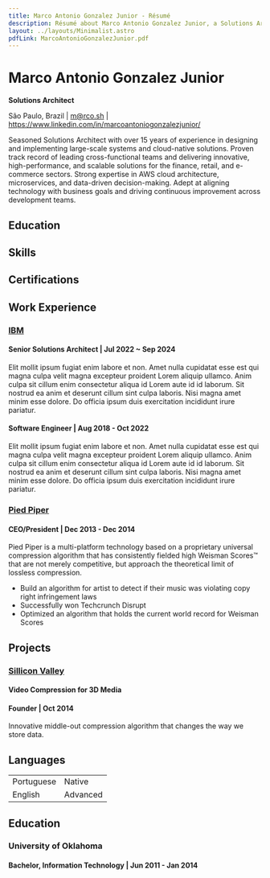 ```yaml
---
title: Marco Antonio Gonzalez Junior - Résumé
description: Résumé about Marco Antonio Gonzalez Junior, a Solutions Architect.
layout: ../layouts/Minimalist.astro
pdfLink: MarcoAntonioGonzalezJunior.pdf
---
```


# Marco Antonio Gonzalez Junior

**Solutions Architect**

São Paulo, Brazil | m@rco.sh | https://www.linkedin.com/in/marcoantoniogonzalezjunior/

Seasoned Solutions Architect with over 15 years of experience in designing and implementing large-scale systems and cloud-native solutions. Proven track record of leading cross-functional teams and delivering innovative, high-performance, and scalable solutions for the finance, retail, and e-commerce sectors. Strong expertise in AWS cloud architecture, microservices, and data-driven decision-making. Adept at aligning technology with business goals and driving continuous improvement across development teams.

## Education



## Skills



## Certifications



## Work Experience

### [IBM](https://www.ibm.com/)

#### Senior Solutions Architect | Jul 2022 ~ Sep 2024

Elit mollit ipsum fugiat enim labore et non. Amet nulla cupidatat esse est qui magna culpa velit magna excepteur proident Lorem aliquip ullamco. Anim culpa sit cillum enim consectetur aliqua id Lorem aute id id laborum. Sit nostrud ea anim et deserunt cillum sint culpa laboris. Nisi magna amet minim esse dolore. Do officia ipsum duis exercitation incididunt irure pariatur.

#### Software Engineer | Aug 2018 - Oct 2022

Elit mollit ipsum fugiat enim labore et non. Amet nulla cupidatat esse est qui magna culpa velit magna excepteur proident Lorem aliquip ullamco. Anim culpa sit cillum enim consectetur aliqua id Lorem aute id id laborum. Sit nostrud ea anim et deserunt cillum sint culpa laboris. Nisi magna amet minim esse dolore. Do officia ipsum duis exercitation incididunt irure pariatur.

### [Pied Piper](http://piedpiper.com/)

#### CEO/President | Dec 2013 - Dec 2014

Pied Piper is a multi-platform technology based on a proprietary universal compression algorithm that has consistently fielded high Weisman Scores™ that are not merely competitive, but approach the theoretical limit of lossless compression.

- Build an algorithm for artist to detect if their music was violating copy right infringement laws
- Successfully won Techcrunch Disrupt
- Optimized an algorithm that holds the current world record for Weisman Scores

## Projects

### [Sillicon Valley](<https://en.wikipedia.org/wiki/Silicon_Valley_(TV_series)>)

#### Video Compression for 3D Media

#### Founder | Oct 2014

Innovative middle-out compression algorithm that changes the way we store data.

## Languages

|   |   |
| - | - |
| Portuguese | Native |
| English | Advanced |

## Education

### University of Oklahoma

#### Bachelor, Information Technology | Jun 2011 - Jan 2014
